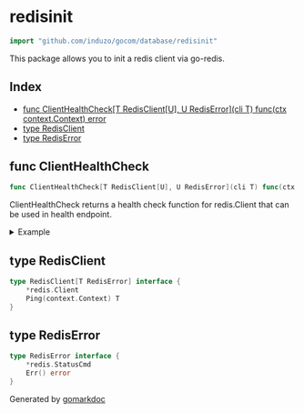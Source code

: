 <!-- Code generated by gomarkdoc. DO NOT EDIT -->

# redisinit

```go
import "github.com/induzo/gocom/database/redisinit"
```

This package allows you to init a redis client via go\-redis.

## Index

- [func ClientHealthCheck[T RedisClient[U], U RedisError](cli T) func(ctx context.Context) error](<#func-clienthealthcheck>)
- [type RedisClient](<#type-redisclient>)
- [type RedisError](<#type-rediserror>)


## func ClientHealthCheck

```go
func ClientHealthCheck[T RedisClient[U], U RedisError](cli T) func(ctx context.Context) error
```

ClientHealthCheck returns a health check function for redis.Client that can be used in health endpoint.

<details><summary>Example</summary>
<p>

Using standard net/http package. We can also simply pass healthCheck as a CheckFn in gocom/transport/http/health/v2.

```go
{
	ctx := context.Background()

	cli := redis.NewClient(&redis.Options{
		Addr: "localhost:6379",
	})

	healthCheck := redisinit.ClientHealthCheck(cli)

	mux := http.NewServeMux()

	mux.HandleFunc("/sys/health", func(rw http.ResponseWriter, req *http.Request) {
		if err := healthCheck(ctx); err != nil {
			rw.WriteHeader(http.StatusServiceUnavailable)
		}
	})

	req, _ := http.NewRequestWithContext(ctx, http.MethodGet, "/sys/health", nil)
	nr := httptest.NewRecorder()

	mux.ServeHTTP(nr, req)

	rr := nr.Result()
	defer rr.Body.Close()

	fmt.Println(rr.StatusCode)
}
```

</p>
</details>

## type RedisClient

```go
type RedisClient[T RedisError] interface {
    *redis.Client
    Ping(context.Context) T
}
```

## type RedisError

```go
type RedisError interface {
    *redis.StatusCmd
    Err() error
}
```



Generated by [gomarkdoc](<https://github.com/princjef/gomarkdoc>)
